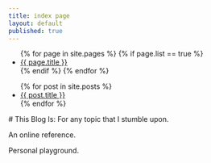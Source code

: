```yaml
---
title: index page
layout: default
published: true
---
```

<ul class="index_menu">
  {% for page in site.pages %}
    {% if page.list == true %}
      <li>
        <a href="{{ page.url }}">{{ page.title }}</a>
      </li>
    {% endif %}
  {% endfor %}
  <div style="clear: both;"></div>
</ul>

<ul class="index_menu">
  {% for post in site.posts %}
    <li>
      <a href="{{ post.url }}">{{ post.title }}</a>
    </li>
  {% endfor %}
</ul>
# This Blog Is:
For any topic that I stumble upon.

An online reference.

Personal playground.
